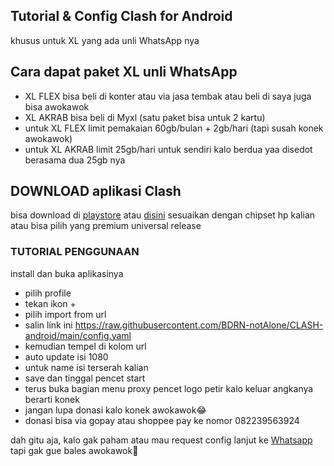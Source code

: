 ## Tutorial &amp; Config Clash for Android
khusus untuk XL yang ada unli WhatsApp nya

## Cara dapat paket XL unli WhatsApp 
- XL FLEX bisa beli di konter atau via jasa tembak atau beli di saya juga bisa awokawok
- XL AKRAB bisa beli di Myxl (satu paket bisa untuk 2 kartu)
- untuk XL FLEX limit pemakaian 60gb/bulan + 2gb/hari (tapi susah konek awokawok)
- untuk XL AKRAB limit 25gb/hari untuk sendiri kalo berdua yaa disedot berasama dua 25gb nya
## DOWNLOAD aplikasi Clash
bisa download di <a href="https://play.google.com/store/apps/details?id=com.github.kr328.clash">playstore</a> atau <a href="https://github.com/Kr328/ClashForAndroid/releases">disini</a>
sesuaikan dengan chipset hp kalian atau bisa pilih yang premium universal release
### TUTORIAL PENGGUNAAN
install dan buka aplikasinya
- pilih profile
- tekan ikon +
- pilih import from url
- salin link ini https://raw.githubusercontent.com/BDRN-notAlone/CLASH-android/main/config.yaml
- kemudian tempel di kolom url
- auto update isi 1080
- untuk name isi terserah kalian
- save dan tinggal pencet start
- terus buka bagian menu proxy pencet logo petir kalo keluar angkanya berarti konek
- jangan lupa donasi kalo konek awokawok😂
- donasi bisa via gopay atau shoppee pay ke nomor 082239563924


dah gitu aja, kalo gak paham atau mau request config lanjut ke <a href="https://wa.me/6285654602469">Whatsapp</a>
tapi gak gue bales awokawok🤣
